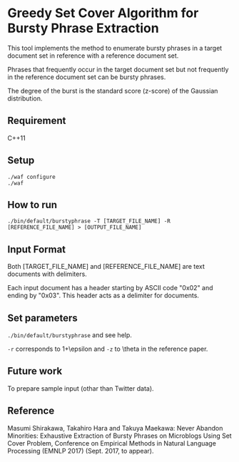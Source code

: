 # Greedy Set Cover Algorithm for Bursty Phrase Extraction

This tool implements the method to enumerate bursty phrases in a target document set in reference with a reference document set.

Phrases that frequently occur in the target document set but not frequently in the reference document set can be bursty phrases.

The degree of the burst is the standard score (z-score) of the Gaussian distribution.

## Requirement

C++11

## Setup

    ./waf configure
    ./waf

## How to run

    ./bin/default/burstyphrase -T [TARGET_FILE_NAME] -R [REFERENCE_FILE_NAME] > [OUTPUT_FILE_NAME]

## Input Format

Both [TARGET_FILE_NAME] and [REFERENCE_FILE_NAME] are text documents with delimiters.

Each input document has a header starting by ASCII code "0x02" and ending by "0x03". This header acts as a delimiter for documents.

## Set parameters

`./bin/default/burstyphrase` and see help.

`-r` corresponds to 1+\epsilon and `-z` to \theta in the reference paper.

## Future work

To prepare sample input (othar than Twitter data).

## Reference

Masumi Shirakawa, Takahiro Hara and Takuya Maekawa: Never Abandon Minorities: Exhaustive Extraction of Bursty Phrases on Microblogs Using Set Cover Problem, Conference on Empirical Methods in Natural Language Processing (EMNLP 2017) (Sept. 2017, to appear).
